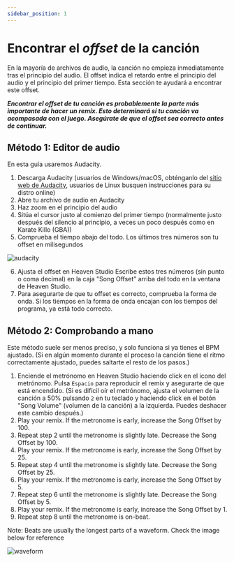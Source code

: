 ```yaml
---
sidebar_position: 1
---
```


# Encontrar el *offset* de la canción

En la mayoría de archivos de audio, la canción no empieza inmediatamente tras el principio del audio. El offset indica el retardo entre el principio del audio y el principio del primer tiempo. Esta sección te ayudará a encontrar este offset.

***Encontrar el offset de tu canción es probablemente la parte más importante de hacer un remix. Esto determinará si tu canción va acompasada con el juego. Asegúrate de que el offset sea correcto antes de continuar.***

## Método 1: Editor de audio
En esta guía usaremos Audacity.

1. Descarga Audacity
(usuarios de Windows/macOS, obténganlo del [sitio web de Audacity](https://www.audacityteam.org/download/), usuarios de Linux busquen instrucciones para su distro online)
2. Abre tu archivo de audio en Audacity
3. Haz zoom en el principio del audio
4. Sitúa el cursor justo al comienzo del primer tiempo (normalmente justo después del silencio al principio, a veces un poco después como en Karate Killo (GBA))
5. Comprueba el tiempo abajo del todo. Los últimos tres números son tu offset en milisegundos

![audacity](/img/docs-tips/music/offset/audacity.png)

6. Ajusta el offset en Heaven Studio Escribe estos tres números (sin punto o coma decimal) en la caja "Song Offset" arriba del todo en la ventana de Heaven Studio.
7. Para asegurarte de que tu offset es correcto, comprueba la forma de onda. Si los tiempos en la forma de onda encajan con los tiempos del programa, ya está todo correcto.

## Método 2: Comprobando a mano
Este método suele ser menos preciso, y solo funciona si ya tienes el BPM ajustado.
(Si en algún momento durante el proceso la canción tiene el ritmo correctamente ajustado, puedes saltarte el resto de los pasos.)

1. Enciende el metrónomo en Heaven Studio haciendo click en el icono del metrónomo. Pulsa `Espacio` para reproducir el remix y asegurarte de que está encendido. (Si es difícil oír el metrónomo, ajusta el volumen de la canción a 50% pulsando `2` en tu teclado y haciendo click en el botón "Song Volume" (volumen de la canción) a la izquierda. Puedes deshacer este cambio después.)
2. Play your remix. If the metronome is early, increase the Song Offset by 100.
3. Repeat step 2 until the metronome is slightly late. Decrease the Song Offset by 100.
4. Play your remix. If the metronome is early, increase the Song Offset by 25.
5. Repeat step 4 until the metronome is slightly late. Decrease the Song Offset by 25.
6. Play your remix. If the metronome is early, increase the Song Offset by 5.
7. Repeat step 6 until the metronome is slightly late. Decrease the Song Offset by 5.
8. Play your remix. If the metronome is early, increase the Song Offset by 1.
9. Repeat step 8 until the metronome is on-beat.

Note: Beats are usually the longest parts of a waveform. Check the image below for reference

![waveform](/img/docs-tips/music/offset/waveform.png)
